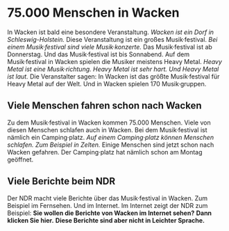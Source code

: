# 75.000 Menschen in Wacken

In Wacken ist bald eine besondere Veranstaltung.  *Wacken ist ein Dorf in Schleswig-Holstein.*  Diese Veranstaltung ist ein großes Musik·festival.  *Bei einem Musik·festival sind viele Musik·konzerte.*  Das Musik·festival ist ab Donnerstag. Und das Musik·festival ist bis Sonnabend. 
Auf dem Musik·festival in Wacken spielen die Musiker meistens Heavy Metal.  *Heavy Metal ist eine Musik·richtung.*   *Heavy Metal ist sehr hart.*   *Und Heavy Metal ist laut.*  Die Veranstalter sagen: In Wacken ist das größte Musik·festival für Heavy Metal auf der Welt. Und in Wacken spielen 170 Musik·gruppen. 

## Viele Menschen fahren schon nach Wacken
Zu dem Musik·festival in Wacken kommen 75.000 Menschen. Viele von diesen Menschen schlafen auch in Wacken. Bei dem Musik·festival ist nämlich ein Camping·platz.  *Auf einem Camping·platz können Menschen schlafen.*   *Zum Beispiel in Zelten.*  Einige Menschen sind jetzt schon nach Wacken gefahren. Der Camping·platz hat nämlich schon am Montag geöffnet. 

## Viele Berichte beim NDR
Der NDR macht viele Berichte über das Musik·festival in Wacken. Zum Beispiel im Fernsehen. Und im Internet. Im Internet zeigt der NDR zum Beispiel:  **Sie wollen die Berichte von Wacken im Internet sehen?**   **Dann klicken Sie hier.**   **Diese Berichte sind aber nicht in Leichter Sprache.**  
